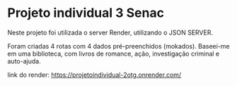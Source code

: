 <h1>Projeto individual 3 Senac</h1>


Neste projeto foi utilizada o server Render, utilizando o JSON SERVER. 

Foram criadas 4 rotas com 4 dados pré-preenchidos (mokados).
Baseei-me em uma biblioteca, com livros de romance, ação, investigação criminal e auto-ajuda.

link do render: https://projetoindividual-2otg.onrender.com/
